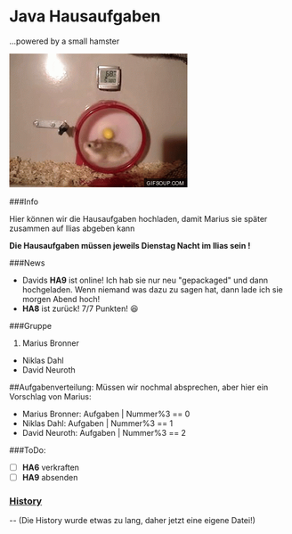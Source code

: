 # Java Hausaufgaben
...powered by a small hamster

![small hamster](smha.gif)

###Info

Hier können wir die Hausaufgaben hochladen, damit 
Marius sie später zusammen auf Ilias abgeben kann

__Die Hausaufgaben müssen jeweils Dienstag Nacht im Ilias sein !__

###News

- Davids __HA9__ ist online! Ich hab sie nur neu "gepackaged" und dann hochgeladen. Wenn niemand was dazu zu sagen hat, dann lade ich sie morgen Abend hoch!
- __HA8__ ist zurück! 7/7 Punkten! :laughing:

###Gruppe

1. Marius Bronner
* Niklas Dahl
* David Neuroth

##Aufgabenverteilung:
Müssen wir nochmal absprechen, aber hier ein Vorschlag von Marius:   
* Marius Bronner: Aufgaben | Nummer%3 == 0   
* Niklas Dahl: Aufgaben | Nummer%3 == 1   
* David Neuroth: Aufgaben | Nummer%3 == 2   

###ToDo:
- [ ] __HA6__ verkraften
- [ ] __HA9__ absenden

### [History](History.md)
-- (Die History wurde etwas zu lang, daher jetzt eine eigene Datei!)
